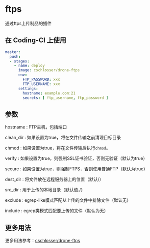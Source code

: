 # ftps

通过ftps上传制品的插件

## 在 Coding-CI 上使用

```yml
master:
  push:
  - stages:
    - name: deploy
      image: cschlosser/drone-ftps
      env: 
        FTP_PASSWORD: xxx
        FTP_USERNAME: xxx
      settings:
        hostname: example.com:21
        secrets: [ ftp_username, ftp_password ]
```

## 参数

hostname
: FTP主机，包括端口

clean_dir
: 如果设置为true，将在文件传输之前清理目标目录

chmod
: 如果设置为true，将在文件传输后执行```chmod```。

verify
: 如果设置为true，则强制SSL证书验证，否则无验证（默认为true）

secure
: 如果设置为true，则强制FTPS，否则使用普通FTP（默认为true）

dest_dir
: 将文件放在远程服务器上的位置（默认/）

src_dir
: 用于上传的本地目录（默认值./）

exclude
: egrep-like模式匹配从上传的文件中排除文件（默认无）

include
: egrep类模式匹配要上传的文件（默认为无）

## 更多用法

更多用法参考：[cschlosser/drone-ftps](https://github.com/cschlosser/drone-ftps)
